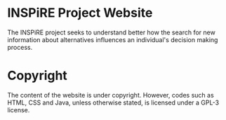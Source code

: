 # INSPiRE Project Website

The INSPiRE project seeks to understand better how the search for new information about alternatives influences an individual's decision making process.

# Copyright

The content of the website is under copyright. However, codes such as HTML, CSS and Java, unless otherwise stated, is licensed under a GPL-3 license. 
